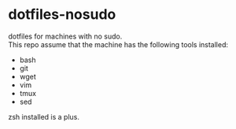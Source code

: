 # dotfiles-nosudo
dotfiles for machines with no sudo.  
This repo assume that the machine has the following tools installed:  
* bash  
* git  
* wget  
* vim  
* tmux 
* sed  

zsh installed is a plus.
